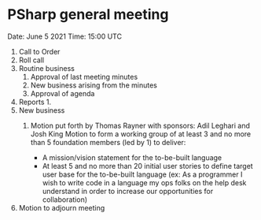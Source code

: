 # PSharp general meeting

Date: June 5 2021
Time: 15:00 UTC

1. Call to Order
1. Roll call
1. Routine business
    1. Approval of last meeting minutes
    1. New business arising from the minutes
    1. Approval of agenda
1. Reports
    1. 
1. New business
    1. Motion put forth by Thomas Rayner with sponsors: Adil Leghari and Josh King
    Motion to form a working group of at least 3 and no more than 5 foundation members (led by 1) to deliver:

        * A mission/vision statement for the to-be-built language
        * At least 5 and no more than 20 initial user stories to define target user base for the to-be-built language (ex: As a programmer I wish to write code in a language my ops folks on the help desk understand in order to increase our opportunities for collaboration)
1. Motion to adjourn meeting
